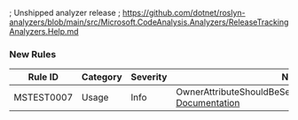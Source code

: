 ﻿; Unshipped analyzer release
; https://github.com/dotnet/roslyn-analyzers/blob/main/src/Microsoft.CodeAnalysis.Analyzers/ReleaseTrackingAnalyzers.Help.md
### New Rules

Rule ID | Category | Severity | Notes
--------|----------|----------|-------
MSTEST0007 | Usage | Info | OwnerAttributeShouldBeSetOnlyOnTestMethodAnalyzer, [Documentation](https://learn.microsoft.com/dotnet/core/testing/unit-testing-mstest-analyzers-MSTEST0007)
